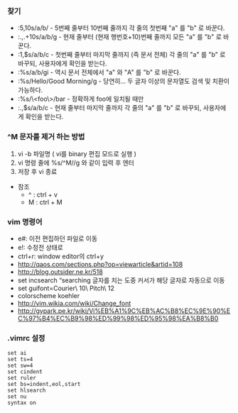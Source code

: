 ### 찾기
* :5,10s/a/b/     - 5번째 줄부터 10번째 줄까지 각 줄의 첫번째 "a" 를 "b" 로 바꾼다.
* :.,.+10s/a/b/g  - 현재 줄부터 (현재 행번호+10)번째 줄까지 모든 "a" 를 "b" 로 바꾼다.
* :1,$s/a/b/c     - 첫번째 줄부터 마지막 줄까지 (즉 문서 전체) 각 줄의 "a" 를 "b" 로 바꾸되, 사용자에게 확인을 받는다.
* :%s/a/b/gi      - 역시 문서 전체에서 "a" 와 "A" 를 "b" 로 바꾼다.
* :%s/Hello/Good Morning/g - 당연히... 두 글자 이상의 문자열도 검색 및 치환이 가능하다.
* :%s/\\<foo\\>/bar - 정확하게 foo에 일치될 때만
* :.,$s/a/b/c     - 현재 줄부터 마지막 줄까지 각 줄의 "a" 를 "b" 로 바꾸되, 사용자에게 확인을 받는다.

### ^M 문자를 제거 하는 방법
1. vi -b 파일명 ( vi를 binary 편집 모드로 실행 )
1. vi 명령 줄에 %s/^M//g 와 같이 입력 후 엔터
1. 저장 후 vi 종료
* 참조
  * ^ : ctrl + v
  * M : ctrl + M

### vim 명령어
* e#: 이전 편집하던 파일로 이동
* e!: 수정전 상태로
* ctrl+r: window editor의 ctrl+y
* http://qaos.com/sections.php?op=viewarticle&artid=108
* http://blog.outsider.ne.kr/518
* set incsearch “searching 글자를 치는 도중 커서가 해당 글자로 자동으로 이동
* set guifont=Courier\ 10\ Pitch\ 12
* colorscheme koehler 
* http://vim.wikia.com/wiki/Change_font
* http://gypark.pe.kr/wiki/Vi%EB%A1%9C%EB%AC%B8%EC%9E%90%EC%97%B4%EC%B9%98%ED%99%98%ED%95%98%EA%B8%B0

### .vimrc 설정
```
set ai
set ts=4
set sw=4
set cindent
set ruler
set bs=indent,eol,start
set hlsearch
set nu
syntax on
```
